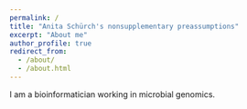 ```yaml
---
permalink: /
title: "Anita Schürch's nonsupplementary preassumptions"
excerpt: "About me"
author_profile: true
redirect_from: 
  - /about/
  - /about.html
---
```


I am a bioinformatician working in microbial genomics.
